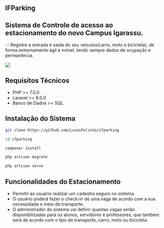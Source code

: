 ﻿## IFParking
## Sistema de Controle de acesso ao estacionamento do novo Campus Igarassu.
-- Registre a entrada e saída do seu veículos(carro, moto e bicicleta), de forma extremamente ágil e móvel, tendo sempre dados de ocupação e permanência.




![](https://media.discordapp.net/attachments/717549337198067813/756188028837429348/ifparking.png?width=827&height=430)

## Requisitos Técnicos

- PHP >= 7.0.0
- Laravel >= 8.0.0
- Banco de Dados >= SQL

## Instalação do Sistema

```sh
git clone https://github.com/LucasFelinto/ifparking 
```

```sh
cd ifparking
```

```sh
composer install
```

```sh
php artisan migrate
```

```sh
php artisan serve
```

## Funcionalidades do Estacionamento
- Permitir ao usuário realizar um cadastro seguro no sistema.
- O usuário poderá fazer o check-in de uma vaga de acordo com a sua necessidade e meio de transporte.
- O administrador do sistema vai definir quantas vagas serão disponibilizadas para os alunos, servidores e professores, que também será de acordo com o tipo de transporte, carro, moto ou bicicleta.
